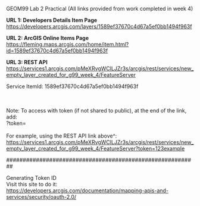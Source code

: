 GEOM99 Lab 2 Practical
(All links provided from work completed in week 4)

**URL 1: Developers Details Item Page**
https://developers.arcgis.com/layers/1589ef37670c4d67a5ef0bb1494f963f


**URL 2: ArcGIS Online Items Page**
https://fleming.maps.arcgis.com/home/item.html?id=1589ef37670c4d67a5ef0bb1494f963f


**URL 3: REST API**
https://services1.arcgis.com/pMeXRvgWClLJZr3s/arcgis/rest/services/new_empty_layer_created_for_g99_week_4/FeatureServer

Service ItemId: 1589ef37670c4d67a5ef0bb1494f963f 

<br></br>
Note: To access with token (if not shared to public), at the end of the link, add:
<br>?token=</br>
<br>For example, using the REST API link above^: </br>
https://services1.arcgis.com/pMeXRvgWClLJZr3s/arcgis/rest/services/new_empty_layer_created_for_g99_week_4/FeatureServer?token=123example

##########################################################

Generating Token ID
<br> Visit this site to do it:</br>
https://developers.arcgis.com/documentation/mapping-apis-and-services/security/oauth-2.0/
